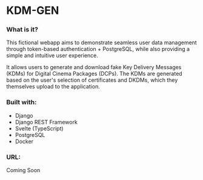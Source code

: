 # KDM-GEN

### What is it?
This fictional webapp aims to demonstrate seamless user data management through token-based authentication + PostgreSQL, while also providing a simple and intuitive user experience. 

It allows users to generate and download fake Key Delivery Messages (KDMs) for Digital Cinema Packages (DCPs). The KDMs are generated based on the user's selection of certificates and DKDMs, which they themselves upload to the application.

### Built with:
- Django
- Django REST Framework
- Svelte (TypeScript)
- PostgreSQL
- Docker

### URL:
Coming Soon